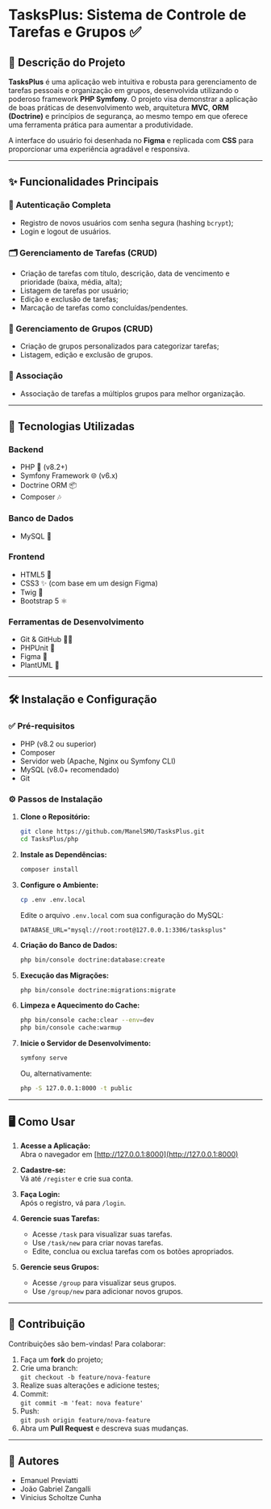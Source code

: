 
# TasksPlus: Sistema de Controle de Tarefas e Grupos ✅

## 📝 Descrição do Projeto

**TasksPlus** é uma aplicação web intuitiva e robusta para gerenciamento de tarefas pessoais e organização em grupos, desenvolvida utilizando o poderoso framework **PHP Symfony**. O projeto visa demonstrar a aplicação de boas práticas de desenvolvimento web, arquitetura **MVC**, **ORM (Doctrine)** e princípios de segurança, ao mesmo tempo em que oferece uma ferramenta prática para aumentar a produtividade.

A interface do usuário foi desenhada no **Figma** e replicada com **CSS** para proporcionar uma experiência agradável e responsiva.

---

## ✨ Funcionalidades Principais

### 🔐 Autenticação Completa
- Registro de novos usuários com senha segura (hashing `bcrypt`);
- Login e logout de usuários.

### 🗂️ Gerenciamento de Tarefas (CRUD)
- Criação de tarefas com título, descrição, data de vencimento e prioridade (baixa, média, alta);
- Listagem de tarefas por usuário;
- Edição e exclusão de tarefas;
- Marcação de tarefas como concluídas/pendentes.

### 👥 Gerenciamento de Grupos (CRUD)
- Criação de grupos personalizados para categorizar tarefas;
- Listagem, edição e exclusão de grupos.

### 🔗 Associação
- Associação de tarefas a múltiplos grupos para melhor organização.

---

## 🚀 Tecnologias Utilizadas

### Backend
- PHP 🐘 (v8.2+)
- Symfony Framework 🌐 (v6.x)
- Doctrine ORM 📦
- Composer 🎶

### Banco de Dados
- MySQL 🐬

### Frontend
- HTML5 📄
- CSS3 ✨ (com base em um design Figma)
- Twig 🌱
- Bootstrap 5 ⚛️

### Ferramentas de Desenvolvimento
- Git & GitHub 🐙😺
- PHPUnit 🧪
- Figma 🎨
- PlantUML 🌿

---

## 🛠️ Instalação e Configuração

### ✅ Pré-requisitos
- PHP (v8.2 ou superior)
- Composer
- Servidor web (Apache, Nginx ou Symfony CLI)
- MySQL (v8.0+ recomendado)
- Git

### ⚙️ Passos de Instalação

1. **Clone o Repositório:**
   ```bash
   git clone https://github.com/ManelSMO/TasksPlus.git
   cd TasksPlus/php
   ```

2. **Instale as Dependências:**
   ```bash
   composer install
   ```

3. **Configure o Ambiente:**
   ```bash
   cp .env .env.local
   ```
   Edite o arquivo `.env.local` com sua configuração do MySQL:
   ```
   DATABASE_URL="mysql://root:root@127.0.0.1:3306/tasksplus"
   ```

4. **Criação do Banco de Dados:**
   ```bash
   php bin/console doctrine:database:create
   ```

5. **Execução das Migrações:**
   ```bash
   php bin/console doctrine:migrations:migrate
   ```

6. **Limpeza e Aquecimento do Cache:**
   ```bash
   php bin/console cache:clear --env=dev
   php bin/console cache:warmup
   ```

7. **Inicie o Servidor de Desenvolvimento:**
   ```bash
   symfony serve
   ```
   Ou, alternativamente:
   ```bash
   php -S 127.0.0.1:8000 -t public
   ```

---

## 🖥️ Como Usar

1. **Acesse a Aplicação:**  
   Abra o navegador em [http://127.0.0.1:8000](http://127.0.0.1:8000)

2. **Cadastre-se:**  
   Vá até `/register` e crie sua conta.

3. **Faça Login:**  
   Após o registro, vá para `/login`.

4. **Gerencie suas Tarefas:**  
   - Acesse `/task` para visualizar suas tarefas.
   - Use `/task/new` para criar novas tarefas.
   - Edite, conclua ou exclua tarefas com os botões apropriados.

5. **Gerencie seus Grupos:**  
   - Acesse `/group` para visualizar seus grupos.
   - Use `/group/new` para adicionar novos grupos.

---

## 🤝 Contribuição

Contribuições são bem-vindas! Para colaborar:

1. Faça um **fork** do projeto;
2. Crie uma branch:  
   `git checkout -b feature/nova-feature`
3. Realize suas alterações e adicione testes;
4. Commit:  
   `git commit -m 'feat: nova feature'`
5. Push:  
   `git push origin feature/nova-feature`
6. Abra um **Pull Request** e descreva suas mudanças.

---

## 👥 Autores

- Emanuel Previatti  
- João Gabriel Zangalli  
- Vinicius Scholtze Cunha
